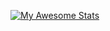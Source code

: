 [![My Awesome Stats](https://awesome-github-stats.azurewebsites.net/user-stats/tanmaymane18?cardType=level&theme=github-dark&preferLogin=false&Text=DDDDDD&Background=000000&Title=DDDDDD&Border=75A5DD&Ring=75A5DD)](https://git.io/awesome-stats-card)
